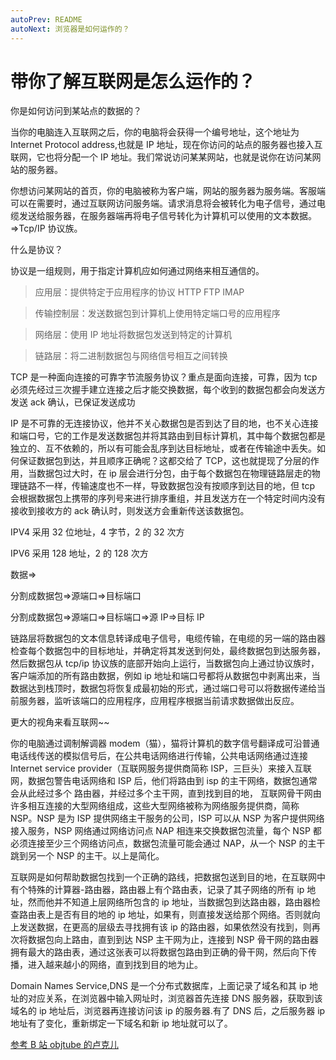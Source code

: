 ```yaml
---
autoPrev: README
autoNext: 浏览器是如何运作的？
---
```


# 带你了解互联网是怎么运作的？

你是如何访问到某站点的数据的？

当你的电脑连入互联网之后，你的电脑将会获得一个编号地址，这个地址为 Internet Protocol address,也就是 IP 地址，现在你访问的站点的服务器也接入互联网，它也将分配一个 IP 地址。我们常说访问某某网站，也就是说你在访问某网站的服务器。

你想访问某网站的首页，你的电脑被称为客户端，网站的服务器为服务端。客服端可以在需要时，通过互联网访问服务端。请求消息将会被转化为电子信号，通过电缆发送给服务器，在服务器端再将电子信号转化为计算机可以使用的文本数据。=>Tcp/IP 协议族。

什么是协议？

协议是一组规则，用于指定计算机应如何通过网络来相互通信的。

> 应用层：提供特定于应用程序的协议 HTTP FTP IMAP

> 传输控制层：发送数据包到计算机上使用特定端口号的应用程序

> 网络层：使用 IP 地址将数据包发送到特定的计算机

> 链路层：将二进制数据包与网络信号相互之间转换

TCP 是一种面向连接的可靠字节流服务协议？重点是面向连接，可靠，因为 tcp 必须先经过三次握手建立连接之后才能交换数据，每个收到的数据包都会向发送方发送 ack 确认，已保证发送成功

IP 是不可靠的无连接协议，他并不关心数据包是否到达了目的地，也不关心连接和端口号，它的工作是发送数据包并将其路由到目标计算机，其中每个数据包都是独立的、互不依赖的，所以有可能会乱序到达目标地址，或者在传输途中丢失。如何保证数据包到达，并且顺序正确呢？这都交给了 TCP，这也就提现了分层的作用，当数据包过大时，在 ip 层会进行分包，由于每个数据包在物理链路层走的物理链路不一样，传输速度也不一样，导致数据包没有按顺序到达目的地，但 tcp 会根据数据包上携带的序列号来进行排序重组，并且发送方在一个特定时间内没有接收到接收方的 ack 确认时，则发送方会重新传送该数据包。

IPV4 采用 32 位地址，4 字节，2 的 32 次方

IPV6 采用 128 地址，2 的 128 次方

数据=>

分割成数据包=>源端口=>目标端口

分割成数据包=>源端口=>目标端口=>源 IP=>目标 IP

链路层将数据包的文本信息转译成电子信号，电缆传输，在电缆的另一端的路由器检查每个数据包中的目标地址，并确定将其发送到何处，最终数据包到达服务器，然后数据包从 tcp/ip 协议族的底部开始向上运行，当数据包向上通过协议族时，客户端添加的所有路由数据，例如 ip 地址和端口号都将从数据包中剥离出来，当数据达到栈顶时，数据包将恢复成最初始的形式，通过端口号可以将数据传递给当前服务器，监听该端口的应用程序，应用程序根据当前请求数据做出反应。

更大的视角来看互联网~~

你的电脑通过调制解调器 modem（猫），猫将计算机的数字信号翻译成可沿普通电话线传送的模拟信号后，在公共电话网络进行传输，公共电话网络通过连接 Internet service provider（互联网服务提供商简称 ISP，三巨头）来接入互联网，数据包警告电话网络和 ISP 后，他们将路由到 isp 的主干网络，数据包通常会从此经过多个
路由器，并经过多个主干网，直到找到目的地，
互联网骨干网由许多相互连接的大型网络组成，这些大型网络被称为网络服务提供商，简称 NSP。NSP 是为 ISP 提供网络主干服务的公司，ISP 可以从 NSP 为客户提供网络接入服务，NSP 网络通过网络访问点 NAP 相连来交换数据包流量，每个 NSP 都必须连接至少三个网络访问点，数据包流量可能会通过 NAP，从一个 NSP 的主干跳到另一个 NSP 的主干。以上是简化。

互联网是如何帮助数据包找到一个正确的路线，把数据包送到目的地，在互联网中有个特殊的计算器-路由器，路由器上有个路由表，记录了其子网络的所有 ip 地址，然而他并不知道上层网络所包含的 ip 地址，当数据包到达路由器，路由器检查路由表上是否有目的地的 ip 地址，如果有，则直接发送给那个网络。否则就向上发送数据，在更高的层级去寻找拥有该 ip 的路由器，如果依然没有找到，则再次将数据包向上路由，直到到达 NSP 主干网为止，连接到 NSP 骨干网的路由器拥有最大的路由表，通过这张表可以将数据包路由到正确的骨干网，然后向下传播，进入越来越小的网络，直到找到目的地为止。

Domain Names Service,DNS 是一个分布式数据库，上面记录了域名和其 ip 地址的对应关系，在浏览器中输入网址时，浏览器首先连接 DNS 服务器，获取到该域名的 ip 地址后，浏览器再连接访问该 ip 的服务器.有了 DNS 后，之后服务器 ip 地址有了变化，重新绑定一下域名和新 ip 地址就可以了。

[参考 B 站 objtube 的卢克儿](https://space.bilibili.com/5104803/)
